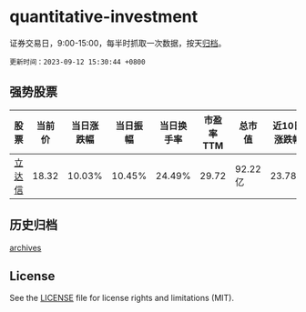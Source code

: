 # quantitative-investment

证券交易日，9:00-15:00，每半时抓取一次数据，按天[归档](archives)。

`更新时间：2023-09-12 15:30:44 +0800`

## 强势股票

|股票|当前价|当日涨跌幅|当日振幅|当日换手率|市盈率TTM|总市值|近10日涨跌幅|
|----|----|----|----|----|----|----|----|
|[立达信](https://xueqiu.com/S/SH605365)|18.32|10.03%|10.45%|24.49%|29.72|92.22亿|23.78%|

## 历史归档

[archives](archives)

## License

See the [LICENSE](LICENSE) file for license rights and limitations (MIT).